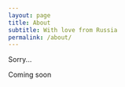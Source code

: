 ```yaml
---
layout: page
title: About
subtitle: With love from Russia
permalink: /about/
---
```


Sorry...

Coming soon
